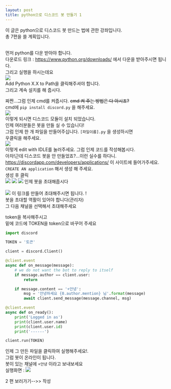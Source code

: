 ```yaml
---
layout: post
title: python으로 디스코드 봇 만들기 1
---
```


이 글은 python으로 디스코드 봇 만드는 법에 관한 강좌입니다.<br>
총 7편을 쓸 계획입니다.<br><br>

먼저 python를 다운 받아야 합니다.<br>
다운로드 링크 : https://www.python.org/downloads/ 에서 다운을 받아주시면 됩니다.<br>
그리고 실행을 하시는데요<br>
<img src="https://docs.python.org/3/_images/win_installer.png">
<br>
Add Python X.X to Path을 클릭해주셔야 합니다.<br>
그리고 계속 설치를 해 줍시다.<br>

짜짠...그럼 인제 cmd를 켜줍시다. ~~cmd 켜 주는 방법은 다 아시죠?~~<br>
cmd에 `pip install discord.py` 을 해주세요.<br>
<img src="https://user-images.githubusercontent.com/37399578/45584194-6596e700-b90a-11e8-8c4c-ab18e86210a0.png">
<br>
이렇게 되시면 디스코드 모듈이 설치 되었습니다.<br>인제 여러분들은 봇을 만들 실 수 있습니다!<br>
그럼 인제 한 개 파일을 만들어주십니다.   `[파일이름].py` 을 생성하시면<br>
우클릭을 해주세요.<br>
<img src="https://user-images.githubusercontent.com/37399578/45584251-303ec900-b90b-11e8-9a95-3e241d681cfd.png">
<br>
이렇게 edit with IDLE를 눌러주세요. 그럼 인제 코드를 작성해봅시다.<br>
아차!근데 디스코드 봇을 안 만들었죠?...이런 실수를 하다니.<br>
https://discordapp.com/developers/applications/
이 사이트에 들어가주세요.
`CREATE AN application` 해서 생성 해 주세요.<br>
생성 후 클릭<br>
<img src="https://user-images.githubusercontent.com/37399578/45584354-01c1ed80-b90d-11e8-84fe-8d892e087221.png">
<img src="https://user-images.githubusercontent.com/37399578/45584369-38980380-b90d-11e8-91df-fc9d865cd0cd.png">
<img src="https://user-images.githubusercontent.com/37399578/45584382-71d07380-b90d-11e8-9a4d-8c3ff41d145c.png">
인제 봇을 초대해줍시다<br>
<br>
<img src="https://user-images.githubusercontent.com/37399578/45584743-400edb00-b914-11e8-8ad1-b5001592f430.png">
이 링크를 만들어 초대해주시면 됩니다. !<br>
봇을 초대할 역활이 있어야 합니다(관리자)<br>
그 다음 채널을 선택해서 초대해주세요 <br>

token을 복사해주시고<br>
밑에 코드에 TOKEN을 token으로 바꾸어 주세요<br>

```py
import discord

TOKEN = '토큰' 

client = discord.Client()

@client.event
async def on_message(message):
    # we do not want the bot to reply to itself
    if message.author == client.user:
        return

    if message.content == '+안녕':
        msg = '안녕하세요 {0.author.mention} 님'.format(message)
        await client.send_message(message.channel, msg)

@client.event
async def on_ready():
    print('Logged in as')
    print(client.user.name)
    print(client.user.id)
    print('------')

client.run(TOKEN)
```
인제 그 만든 파일을 클릭하여 실행해주세요!.<br>
그럼 봇이 온라인이 됩니다.<br>
봇이 있는 채널에 `+안녕`  이라고 보내보세요<br>
실행화면 : 
<img src="https://user-images.githubusercontent.com/37399578/45584778-adbb0700-b914-11e8-8ec3-d31ce475e7bc.png">

2 편 보러가기-->>  작성 

